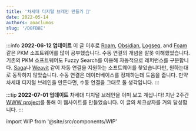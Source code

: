```yaml
---
title: '차세대 디지털 브레인 만들기 🧠'
date: 2022-05-14
authors: anaclumos
slug: '/D8FB8E'
---
```


:::info **2022-06-12 업데이트**
이 글 이후로 [Roam](https://roamresearch.com/), [Obsidian](https://obsidian.md/), [Logseq](https://logseq.com/), and [Foam](https://foambubble.github.io/foam/) 같은 PKM 소프트웨어를 많이 공부했습니다.
수동 연결의 개념을 잘못 이해했었습니다.
기존의 PKM 소프트웨어도 Fuzzy Search를 이용해 자동적으로 레퍼런스를 구분합니다.
[Saga](https://saga.so)나 [Weavit](https://www.weavit.ai/) 같이 자동 연결을 지원하는 소프트웨어를 찾았습니다만, 원하는대로 동작하지 않았습니다.
수동 연결은 데이터베이스를 정제하는데 도움을 줍니다.
만약 차세대 디지털 브레인을 만든다면, 수동 연결을 그대로 둘 생각입니다.
:::

:::tip **2022-07-01 업데이트**
차세대 디지털 브레인을 이미 보고 계십니다! 지난 2주간 [WWW project](https://github.com/anaclumos/extracranial)를 통해 이 웹사이트를 만들었습니다. 이 글의 체크상자를 거의 달성합니다.
:::

import WIP from '@site/src/components/WIP'

<WIP state="translating" />
